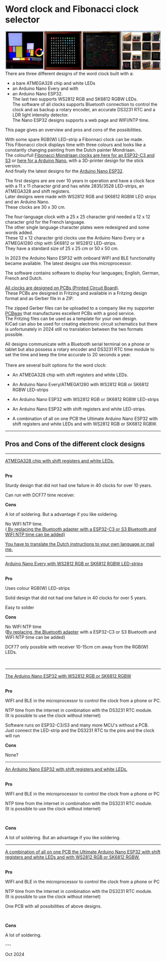 
<h1 class="auto-style3">Word clock and Fibonacci clock selector</h1>


<img alt="Word clocks" longdesc="Word clocks" src="SelectorPics/Wordclock.jpg" ></a>
There are three different designs of the word clock built with a:
- a bare ATMEGA328 chip and white LEDs<br>
- an Arduino Nano Every and with<br> 
- an Arduino Nano ESP32.<br>
The last two supports WS2812 RGB and SK6812 RGBW LEDs.<br>
The software of all clocks supports Bluetooth connection to control the clock and as backup a rotary encoder, an accurate DS3231 RTC and a LDR light intensity detector.<br>
The Nano ESP32 designs supports a web page and WIFI/NTP time.

This page gives an overview and pros and cons of the possibilities.<br>

With some spare RGB(W) LED-strip a Fibonnaci clock can be made.<br>
This Fibonacci clock displays time with three colours and looks like a constantly changing painting from the Dutch painter Mondriaan.<br>
The colourfull [Fibonacci Mondriaan clocks are here for an ESP32-C3 and S3](https://github.com/ednieuw/Fibonacci-ESP32-C3-S3-Clock)
or [here for a Arduino Nano.](https://github.com/ednieuw/Fibonacci-Vierkantekokerklok) with a 3D-printer design for the stick version.<br>
And finally the latest designs for the [Arduino Nano ESP32](https://github.com/ednieuw/Fibonacci-Nano-ESP32-clock). 

The first designs are are over 10 years in operation and have a clock face with a 11 x 11 character grid and has white 2835/3528 LED-strips, an ATMEGA328 and shift registers.<br>
Later designs were made with WS2812 RGB and SK6812 RGBW LED strips and an Arduino Nano.<br>These clocks are 30 x 30 cm.

The four-language clock with a 25 x 25 character grid needed a 12 x 12 character grid for the French language.<br> 
The other single language character plates were redesigned and some words added. <br>
These 12 x 12 character grid clocks use the Arduino Nano Every or a ATMEGA1280 chip with SK6812 or WS2812 LED-strips.<br>
They have a standard size of 25 x 25 cm or 50 x 50 cm.

In 2023 the Arduino Nano ESP32 with onboard WIFI and BLE functionality became available. The latest designs use this microprocessor. 

The software contains software to display four languages; English, German, French and Dutch.<br>

[All clocks are designed on PCBs (Printed Circuit Board)](https://github.com/ednieuw/NanoESP32PCB). <br>
These PCBs are designed in Fritzing and available in a Fritzing design format and as Gerber file in a ZIP.
	
The zipped Gerber files can be uploaded to a company like my supporter [PCBway](https://PCBWay.com) that manufactures excellent PCBs with a good service.<br>
The Fritzing files can be used as a template for your own design.<br>
KiCad can also be used for creating electronic circuit schematics but there is unfortunately in 2024 still no translation between the two formats possible.</p>

All designs communicate with a Bluetooth serial terminal on a phone or tablet but also possess a rotary encoder and DS3231 RTC time module to set the time and keep the time accurate to 20 seconds a year.<br><br>
There are several built options for the word clock:
<ul>
	<li>
	<p>An ATMEGA328 chip with shift registers and white LEDs.</p>
	</li>
	<li>
	<p>An Arduino Nano Every/ATMEGA1280 with WS2812 RGB or SK6812 RGBW LED-strips</p>
	</li>
	<li>
	<p>An Arduino Nano ESP32 with WS2812 RGB or SK6812 RGBW	LED-strips</p>
	</li>
	<li>
	<p>An Arduino Nano ESP32 with shift registers and white	LED-strips.</p>
	</li>
	<li>
	<p>A combination of all on one PCB the Ultimate Arduino Nano ESP32 with shift registers and white LEDs and with WS2812 RGB or SK6812 RGBW.</p>
	</li>
</ul>
<hr><H2>Pros and Cons of the different clock designs</H2>
<hr>
<a href="https://github.com/ednieuw/Woordklok-witte-LEDs">ATMEGA328 chip with shift registers and white LEDs.</a>
<br><br>
<p><strong>Pro</strong></p>
<p>Sturdy design that did not had one failure in 40 clocks for over 10 years.</p>
<p>Can run with DCF77 time receiver.</p>
<p><strong>Cons</strong></p>
<p>A lot of soldering. But a advantage if you like soldering.</p>
<p>No WIFI NTP time. <br>(<a href="https://github.com/ednieuw/ESP32SerialNTP-BLE-Clock">
By replacing the Bluetooth adapter with a ESP32-C3 or S3 Bluetooth and WIFI NTP time can be added)

You have to translate the Dutch instructions to your own language or mail me.

<hr>
<a href="https://github.com/ednieuw/Word-Colour-Clock-SK6812-WS2812">Arduino Nano Every with WS2812 RGB or SK6812 RGBW LED-strips</a>
<br><br>
<p><strong>Pro</strong></p>
<p>Uses colour RGB(W) LED-strips</p>
<p>Solid design that did not had one failure in 40 clocks for over 5 years.</p>
<p>Easy to solder</p>
<p><strong>Cons</strong></p>
<p>No WIFI NTP time<br>(<a href="https://github.com/ednieuw/ESP32SerialNTP-BLE-Clock">By 
replacing&nbsp; the Bluetooth adapter</a> with a ESP32-C3 or S3 Bluetooth and 
WIFI NTP time can be added) </p>
<p>DCF77 only possible with receiver 10-15cm cm away from the RGB(W) LEDs.</p>
<p>&nbsp;</p>
<hr>

<a href="https://github.com/ednieuw/Arduino-ESP32-Nano-Wordclock">The Arduino Nano ESP32 with WS2812 RGB or SK6812 RGBW</a> 
<br><br>
<p><strong>Pro</strong></p>
<p>WIFI and BLE in the microprocessor to control the clock from a phone or PC.</p>
<p>NTP time from the internet in combination with the DS3231 RTC module.<br>(It 
is possible to use the clock without internet) </p>
<p>Software runs on ESP32-C3/S3 and many more MCU's without a PCB.<br>
Just connect the LED-strip and the DS3231 RTC to the pins and the clock will run<br></p>
<p><strong>Cons</strong></p>
<p>None?</p>

<hr>

<a href="https://github.com/ednieuw/ESP32ShiftregisterBWclock">An Arduino Nano ESP32 with shift registers and white LEDs.</a>
<br><br>
<p><strong>Pro</strong></p>
<p>WIFI and BLE in the microprocessor to control the clock from a phone or PC</p>
<p>NTP time from the internet in combination with the DS3231 RTC module.<br>(It is possible to use the clock without internet) </p>
<p>&nbsp;</p>
<p><strong>Cons</strong></p>
<p>A lot of soldering. But an advantage if you like soldering.</p>

<hr>

<a href="https://github.com/ednieuw/NanoESP32-BW-RGBW-clock">A combination of all on one PCB the Ultimate Arduino Nano ESP32 with shift registers and white LEDs and with WS2812 RGB or SK6812 RGBW.</a>
<br><br>
<p><strong>Pro</strong></p>
<p>WIFI and BLE in the microprocessor to control the clock from a phone or PC</p>
<p>NTP time from the internet in combination with the DS3231 RTC module.<br>(It is possible to use the clock without internet) </p>
<p>One PCB with all possibilities of above designs.</p>
<p>&nbsp;</p>
<p><strong>Cons</strong></p>
<p>A lot of soldering.</p>
---
<p>Oct 2024</p>


